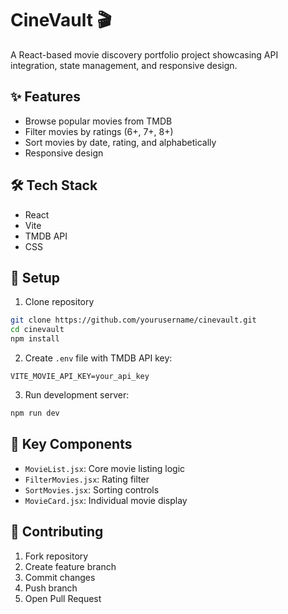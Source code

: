 # CineVault 🎬

A React-based movie discovery portfolio project showcasing API integration, state management, and responsive design.

## ✨ Features

- Browse popular movies from TMDB
- Filter movies by ratings (6+, 7+, 8+)
- Sort movies by date, rating, and alphabetically
- Responsive design

## 🛠 Tech Stack

- React
- Vite
- TMDB API
- CSS

## 🚀 Setup

1. Clone repository
```bash
git clone https://github.com/yourusername/cinevault.git
cd cinevault
npm install
```

2. Create `.env` file with TMDB API key:
```
VITE_MOVIE_API_KEY=your_api_key
```

3. Run development server:
```bash
npm run dev
```

## 📂 Key Components

- `MovieList.jsx`: Core movie listing logic
- `FilterMovies.jsx`: Rating filter
- `SortMovies.jsx`: Sorting controls
- `MovieCard.jsx`: Individual movie display

## 🤝 Contributing

1. Fork repository
2. Create feature branch
3. Commit changes
4. Push branch
5. Open Pull Request

